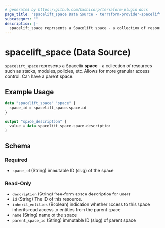 ```yaml
---
# generated by https://github.com/hashicorp/terraform-plugin-docs
page_title: "spacelift_space Data Source - terraform-provider-spacelift"
subcategory: ""
description: |-
  spacelift_space represents a Spacelift space - a collection of resources such as stacks, modules, policies, etc. Allows for more granular access control. Can have a parent space.
---
```


# spacelift_space (Data Source)

`spacelift_space` represents a Spacelift **space** - a collection of resources such as stacks, modules, policies, etc. Allows for more granular access control. Can have a parent space.

## Example Usage

```terraform
data "spacelift_space" "space" {
  space_id = spacelift_space.space.id
}

output "space_description" {
  value = data.spacelift_space.space.description
}
```

<!-- schema generated by tfplugindocs -->
## Schema

### Required

- `space_id` (String) immutable ID (slug) of the space

### Read-Only

- `description` (String) free-form space description for users
- `id` (String) The ID of this resource.
- `inherit_entities` (Boolean) indication whether access to this space inherits read access to entities from the parent space
- `name` (String) name of the space
- `parent_space_id` (String) immutable ID (slug) of parent space


